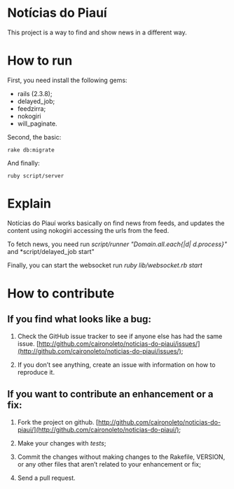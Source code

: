 # Notícias do Piauí

This project is a way to find and show news in a different way.

# How to run

First, you need install the following gems:

  - rails (2.3.8);
  - delayed_job;
  - feedzirra;
  - nokogiri
  - will_paginate.

Second, the basic:

    rake db:migrate

And finally:

    ruby script/server

# Explain

Notícias do Piauí works basically on find news from feeds, and updates the content using nokogiri accessing the urls from the feed.

To fetch news, you need run *script/runner "Domain.all.each{|d| d.process}"* and *script/delayed_job start"

Finally, you can start the websocket run *ruby lib/websocket.rb start*

# How to contribute

## If you find what looks like a bug:

1. Check the GitHub issue tracker to see if anyone else has had the same issue. [http://github.com/caironoleto/noticias-do-piaui/issues/](http://github.com/caironoleto/noticias-do-piaui/issues/);

2. If you don’t see anything, create an issue with information on how to reproduce it.

## If you want to contribute an enhancement or a fix:

1. Fork the project on github. [http://github.com/caironoleto/noticias-do-piaui/](http://github.com/caironoleto/noticias-do-piaui/);

2. Make your changes with *tests*;

3. Commit the changes without making changes to the Rakefile, VERSION, or any other files that aren’t related to your enhancement or fix;

4. Send a pull request.